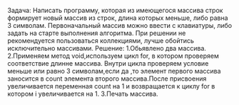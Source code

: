 Задача:
Написать программу, которая из имеющегося массива строк формирует новый массив из строк, длина которых меньше, либо равна 3 символам. Первоначальный массив можно ввести с клавиатуры, либо задать на старте выполнения алгоритма. При решении не рекомендуется пользоваться коллекциями, лучше обойтись исключительно массивами.
Решение:
1.Обьявлено два массива.
2.Применяем метод void,используем цикл for, в котором проверяем соответствие длинне массива.
Внутри цикла проверяем условие меньше или равно 3 символам,если да ,то элемент первого массива заносится в count элемента второго массива.После присвоения увеличивается переменная count на 1 и возвращается к циклу for в котором i увеличивается на 1.
3.Печать массива.
